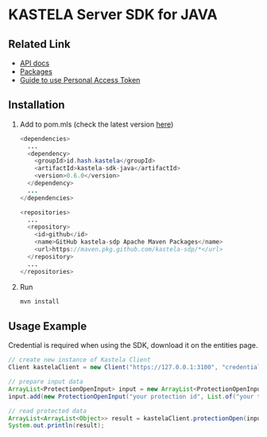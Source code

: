 # KASTELA Server SDK for JAVA

## Related Link

- [API docs](https://kastela-sdp.github.io/kastela-sdk-java/id/hash/kastela/package-summary.html)
- [Packages](https://github.com/kastela-sdp/kastela-sdk-java/packages/1809924)
- [Guide to use Personal Access Token](https://github.com/jcansdale-test/maven-consume)

## Installation

1. Add to pom.mls (check the latest version [here](https://github.com/kastela-sdp/kastela-sdk-java/packages/1809462))

    ```java
    <dependencies>
      ...
      <dependency>
        <groupId>id.hash.kastela</groupId>
        <artifactId>kastela-sdk-java</artifactId>
        <version>0.6.0</version> 
      </dependency>
      ...
    </dependencies>

    <repositories>
      ...
      <repository>
        <id>github</id>
        <name>GitHub kastela-sdp Apache Maven Packages</name>
        <url>https://maven.pkg.github.com/kastela-sdp/*</url>
      </repository>
      ...
    </repositories>
    ```

2. Run

    ```bash
    mvn install
    ```

## Usage Example

Credential is required when using the SDK, download it on the entities page.

``` java
// create new instance of Kastela Client
Client kastelaClient = new Client("https://127.0.0.1:3100", "credentials/client.crt", "credentials/client.key", "credentials/ca.crt");

// prepare input data
ArrayList<ProtectionOpenInput> input = new ArrayList<ProtectionOpenInput>();
input.add(new ProtectionOpenInput("your protection id", List.of("your token here", "token2").toArray()));

// read protected data
ArrayList<ArrayList<Object>> result = kastelaClient.protectionOpen(input);
System.out.println(result); 
```
